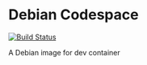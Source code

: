 # Debian Codespace

[![Build Status](https://img.shields.io/docker/cloud/build/radonlab/debian-codespace)](https://hub.docker.com/r/radonlab/debian-codespace/builds)

A Debian image for dev container
